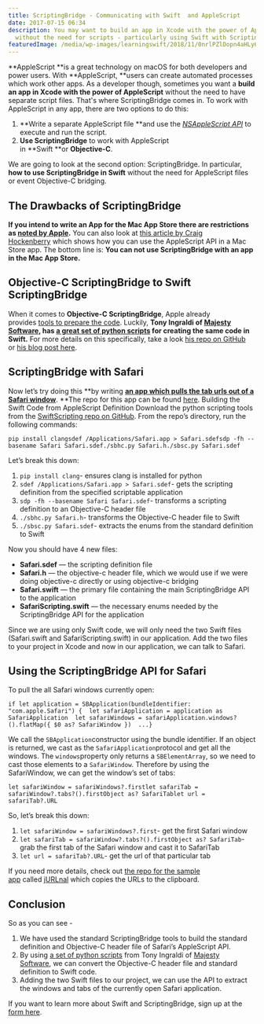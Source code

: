 ```yaml
---
title: ScriptingBridge - Communicating with Swift  and AppleScript
date: 2017-07-15 06:34
description: You may want to build an app in Xcode with the power of AppleScript and
  without the need for scripts - particularly using Swift with ScriptingBridge.
featuredImage: /media/wp-images/learningswift/2018/11/0nrlPZlDopn4aHLy6.png
---
```

**AppleScript **is a great technology on macOS for both developers and
power users. With **AppleScript, **users can create automated processes
which work other apps. As a developer though, sometimes you want
a **build an app in Xcode with the power of AppleScript** without the
need to have separate script files. That's where ScriptingBridge comes
in. To work with AppleScript in any app, there are two options to do
this:

1.  **Write a separate AppleScript file **and use the [*NSAppleScript
    API*](https://developer.apple.com/documentation/foundation/scripting_support)
    to execute and run the script.
2.  **Use ScriptingBridge** to work with AppleScript
    in **Swift **or **Objective-C**.

We are going to look at the second option: ScriptingBridge. In
particular, **how to use ScriptingBridge in Swift** without the need for
AppleScript files or event Objective-C bridging.

## The Drawbacks of ScriptingBridge

**If you intend to write an App for the Mac App Store there are
restrictions as **[**noted by
Apple**](https://developer.apple.com/library/content/qa/qa1888/_index.html)**.** You
can also look at [this article by Craig
Hockenberry](https://www.objc.io/issues/14-mac/sandbox-scripting/) which
shows how you can use the AppleScript API in a Mac Store app. The bottom
line is: **You can not use ScriptingBridge with an app in the Mac App
Store.**

## Objective-C ScriptingBridge to Swift ScriptingBridge

When it comes to **Objective-C ScriptingBridge**, Apple already
provides [tools to prepare the
code](https://developer.apple.com/library/content/documentation/Cocoa/Conceptual/ScriptingBridgeConcepts/UsingScriptingBridge/UsingScriptingBridge.html#//apple_ref/doc/uid/TP40006104-CH4-DontLinkElementID_12).
Luckily, **Tony Ingraldi of **[**Majesty
Software**](http://majestysoftware.com/)**, has **[**a great set of
python scripts**](https://github.com/tingraldi/SwiftScripting)** for
creating the same code in Swift.** For more details on this
specifically, take a look [his repo on
GitHub](https://github.com/tingraldi/SwiftScripting) or [his blog post
here](https://majestysoftware.wordpress.com/2015/03/31/swift-scripting-part-1/).

## ScriptingBridge with Safari

Now let’s try doing this **by writing **[**an app which pulls the tab
urls out of a Safari
window**](https://github.com/brightdigit/jURLnal)**. **The repo for this
app can be found [here](https://github.com/brightdigit/jURLnal).
Building the Swift Code from AppleScript Definition Download the python
scripting tools from the [SwiftScripting repo on
GitHub](https://github.com/tingraldi/SwiftScripting). From the repo’s
directory, run the following commands:

    pip install clangsdef /Applications/Safari.app > Safari.sdefsdp -fh --basename Safari Safari.sdef./sbhc.py Safari.h./sbsc.py Safari.sdef

Let’s break this down:

1.  `pip install clang`- ensures clang is installed for python
2.  `sdef /Applications/Safari.app > Safari.sdef`- gets the scripting
    definition from the specified scriptable application
3.  `sdp -fh --basename Safari Safari.sdef`- transforms a scripting
    definition to an Objective-C header file
4.  `./sbhc.py Safari.h`- transforms the Objective-C header file to
    Swift
5.  `./sbsc.py Safari.sdef`- extracts the enums from the standard
    definition to Swift

Now you should have 4 new files:

-   **Safari.sdef** — the scripting definition file
-   **Safari.h** — the objective-c header file, which we would use if we
    were doing objective-c directly or using objective-c bridging
-   **Safari.swift** — the primary file containing the main
    ScriptingBridge API to the application
-   **SafariScripting.swift** — the necessary enums needed by the
    ScriptingBridge API for the application

Since we are using only Swift code, we will only need the two Swift
files (Safari.swift and SafariScripting.swift) in our application. Add
the two files to your project in Xcode and now in our application, we
can talk to Safari.

## Using the ScriptingBridge API for Safari

To pull the all Safari windows currently open:

    if let application = SBApplication(bundleIdentifier: "com.apple.Safari") {  let safariApplication = application as SafariApplication  let safariWindows = safariApplication.windows?().flatMap({ $0 as? SafariWindow })  ...}

We call the `SBApplication`constructor using the bundle identifier. If
an object is returned, we cast as the `SafariApplication`protocol and
get all the windows. The `windows`property only returns
a `SBElementArray`, so we need to cast those elements to
a `SafariWindow`. Therefore by using the SafariWindow, we can get the
window’s set of tabs:

    let safariWindow = safariWindows?.firstlet safariTab = safariWindow?.tabs?().firstObject as? SafariTablet url = safariTab?.URL

So, let’s break this down:

1.  `let safariWindow = safariWindows?.first`- get the first Safari
    window
2.  `let safariTab = safariWindow?.tabs?().firstObject as? SafariTab`-
    grab the first tab of the Safari window and cast it to SafariTab
3.  `let url = safariTab?.URL`- get the url of that particular tab

If you need more details, check out [the repo for the sample
app](https://github.com/brightdigit/jURLnal) called [jURLnal](https://github.com/brightdigit/jURLnal)
which copies the URLs to the clipboard.

## Conclusion

So as you can see -

1.  We have used the standard ScriptingBridge tools to build the
    standard definition and Objective-C header file of Safari’s
    AppleScript API.
2.  By using [a set of python
    scripts](https://github.com/tingraldi/SwiftScripting) from Tony
    Ingraldi of [Majesty Software](http://majestysoftware.com/), we can
    convert the Objective-C header file and standard definition to Swift
    code.
3.  Adding the two Swift files to our project, we can use the API to
    extract the windows and tabs of the currently open Safari
    application.

If you want to learn more about Swift and ScriptingBridge, sign up at
the [form here](http://eepurl.com/dNQNAw).